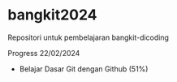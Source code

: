 # bangkit2024
Repositori untuk pembelajaran bangkit-dicoding

Progress 22/02/2024
- Belajar Dasar Git dengan Github (51%)
